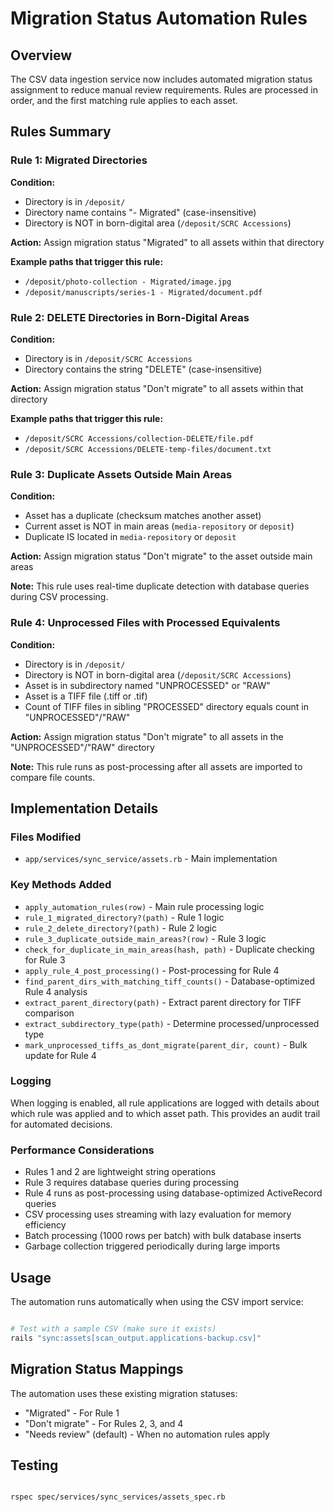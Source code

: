 # Migration Status Automation Rules

## Overview

The CSV data ingestion service now includes automated migration status assignment to reduce manual review requirements. Rules are processed in order, and the first matching rule applies to each asset.

## Rules Summary

### Rule 1: Migrated Directories
**Condition:** 
- Directory is in `/deposit/`
- Directory name contains "- Migrated" (case-insensitive)
- Directory is NOT in born-digital area (`/deposit/SCRC Accessions`)

**Action:** Assign migration status "Migrated" to all assets within that directory

**Example paths that trigger this rule:**
- `/deposit/photo-collection - Migrated/image.jpg`
- `/deposit/manuscripts/series-1 - Migrated/document.pdf`

### Rule 2: DELETE Directories in Born-Digital Areas
**Condition:**
- Directory is in `/deposit/SCRC Accessions`  
- Directory contains the string "DELETE" (case-insensitive)

**Action:** Assign migration status "Don't migrate" to all assets within that directory

**Example paths that trigger this rule:**
- `/deposit/SCRC Accessions/collection-DELETE/file.pdf`
- `/deposit/SCRC Accessions/DELETE-temp-files/document.txt`

### Rule 3: Duplicate Assets Outside Main Areas
**Condition:**
- Asset has a duplicate (checksum matches another asset)
- Current asset is NOT in main areas (`media-repository` or `deposit`)
- Duplicate IS located in `media-repository` or `deposit`

**Action:** Assign migration status "Don't migrate" to the asset outside main areas

**Note:** This rule uses real-time duplicate detection with database queries during CSV processing.

### Rule 4: Unprocessed Files with Processed Equivalents
**Condition:**
- Directory is in `/deposit/`
- Directory is NOT in born-digital area (`/deposit/SCRC Accessions`)
- Asset is in subdirectory named "UNPROCESSED" or "RAW"
- Asset is a TIFF file (.tiff or .tif)
- Count of TIFF files in sibling "PROCESSED" directory equals count in "UNPROCESSED"/"RAW"

**Action:** Assign migration status "Don't migrate" to all assets in the "UNPROCESSED"/"RAW" directory

**Note:** This rule runs as post-processing after all assets are imported to compare file counts.

## Implementation Details

### Files Modified
- `app/services/sync_service/assets.rb` - Main implementation

### Key Methods Added
- `apply_automation_rules(row)` - Main rule processing logic
- `rule_1_migrated_directory?(path)` - Rule 1 logic
- `rule_2_delete_directory?(path)` - Rule 2 logic  
- `rule_3_duplicate_outside_main_areas?(row)` - Rule 3 logic
- `check_for_duplicate_in_main_areas(hash, path)` - Duplicate checking for Rule 3
- `apply_rule_4_post_processing()` - Post-processing for Rule 4
- `find_parent_dirs_with_matching_tiff_counts()` - Database-optimized Rule 4 analysis
- `extract_parent_directory(path)` - Extract parent directory for TIFF comparison
- `extract_subdirectory_type(path)` - Determine processed/unprocessed type
- `mark_unprocessed_tiffs_as_dont_migrate(parent_dir, count)` - Bulk update for Rule 4

### Logging
When logging is enabled, all rule applications are logged with details about which rule was applied and to which asset path. This provides an audit trail for automated decisions.

### Performance Considerations
- Rules 1 and 2 are lightweight string operations
- Rule 3 requires database queries during processing
- Rule 4 runs as post-processing using database-optimized ActiveRecord queries
- CSV processing uses streaming with lazy evaluation for memory efficiency
- Batch processing (1000 rows per batch) with bulk database inserts
- Garbage collection triggered periodically during large imports

## Usage

The automation runs automatically when using the CSV import service:

```bash

# Test with a sample CSV (make sure it exists)
rails "sync:assets[scan_output.applications-backup.csv]"

```

## Migration Status Mappings

The automation uses these existing migration statuses:
- "Migrated" - For Rule 1
- "Don't migrate" - For Rules 2, 3, and 4
- "Needs review" (default) - When no automation rules apply

## Testing

```bash

rspec spec/services/sync_services/assets_spec.rb

```
